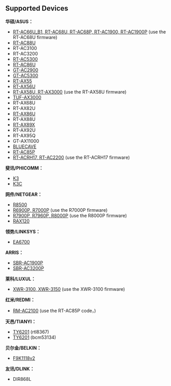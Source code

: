 Supported Devices
-----------------
**华硕/ASUS：**

 * [RT-AC66U_B1, RT-AC68U, RT-AC68P, RT-AC1900, RT-AC1900P](https://github.com/MerlinRdev/rtac68u) (use the RT-AC68U firmware)
 * [RT-AC88U](https://github.com/MerlinRdev/rtac88u-merlin)
 * RT-AC3100
 * RT-AC3200
 * [RT-AC5300](https://github.com/MerlinRdev/rt-ac5300)
 * [RT-AC86U](https://github.com/MerlinRdev/86u-merlin)
 * [GT-AC2900](https://github.com/MerlinRdev/gtac2900-merlin)
 * [GT-AC5300](https://github.com/MerlinRdev/gtac5300-merlin)
 * [RT-AX55](https://github.com/MerlinRdev/rt-ax55)
 * [RT-AX56U](https://github.com/MerlinRdev/rt-ax56u)
 * [RT-AX58U, RT-AX3000](https://github.com/MerlinRdev/rt-ax58u) (use the RT-AX58U firmware)
 * [TUF-AX3000](https://github.com/MerlinRdev/tuf-ax3000)
 * RT-AX68U
 * RT-AX82U
 * [RT-AX86U](https://github.com/MerlinRdev/rtax86u)
 * RT-AX88U
 * [RT-AX89X](https://github.com/MerlinRdev/rtax89x)
 * RT-AX92U
 * RT-AX95Q
 * GT-AX11000
 * [BLUECAVE](https://github.com/MerlinRdev/bluecave-merlin)
 * [RT-AC85P](https://github.com/MerlinRdev/ac85p-merlin)
 * [RT-ACRH17, RT-AC2200](https://github.com/MerlinRdev/acrh17-merlin) (use the RT-ACRH17 firmware)



**斐讯/PHICOMM：**

* [K3](https://github.com/MerlinRdev/k3)
* [K3C](https://github.com/MerlinRdev/k3c)


**网件/NETGEAR：**

* [R8500](https://github.com/MerlinRdev/r8500)
* [R6900P, R7000P](https://github.com/MerlinRdev/r7000p) (use the R7000P firmware)
* [R7900P, R7960P, R8000P](https://github.com/MerlinRdev/r8000p) (use the R8000P firmware)
* [RAX120](https://github.com/MerlinRdev/rax120)


**领势/LINKSYS：**

* [EA6700](https://github.com/MerlinRdev/ea6700)


**ARRIS：**

* [SBR-AC1900P](https://github.com/MerlinRdev/sbrac1900p)
* [SBR-AC3200P](https://github.com/MerlinRdev/sbrac3200p)


**莱科/LUXUL：**

* [XWR-3100, XWR-3150](https://github.com/MerlinRdev/k3) (use the XWR-3100 firmware)


**红米/REDMI：**

* [RM-AC2100](https://github.com/MerlinRdev/ac85p-merlin) (use the RT-AC85P code，)


**天邑/TIANYI：**

* [TY6201](https://github.com/MerlinRdev/ty6201) (rtl8367)
* [TY6201](https://github.com/MerlinRdev/ty6201_bcm) (bcm53134)


**贝尔金/BELKIN：**

* [F9K1118v2](https://github.com/MerlinRdev/f9k1118v2)

**友讯/DLINK：**

 * DIR868L
